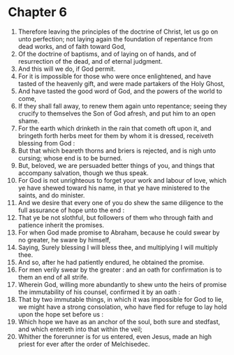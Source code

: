 # Chapter 6

1. Therefore leaving the principles of the doctrine of Christ, let us go on unto perfection; not laying again the foundation of repentance from dead works, and of faith toward God,
2. Of the doctrine of baptisms, and of laying on of hands, and of resurrection of the dead, and of eternal judgment.
3. And this will we do, if God permit.
4. For it is impossible for those who were once enlightened, and have tasted of the heavenly gift, and were made partakers of the Holy Ghost,
5. And have tasted the good word of God, and the powers of the world to come,
6. If they shall fall away, to renew them again unto repentance; seeing they crucify to themselves the Son of God afresh, and put him to an open shame.
7. For the earth which drinketh in the rain that cometh oft upon it, and bringeth forth herbs meet for them by whom it is dressed, receiveth blessing from God :
8. But that which beareth thorns and briers is rejected, and is nigh unto cursing; whose end is to be burned.
9. But, beloved, we are persuaded better things of you, and things that accompany salvation, though we thus speak.
10. For God is not unrighteous to forget your work and labour of love, which ye have shewed toward his name, in that ye have ministered to the saints, and do minister.
11. And we desire that every one of you do shew the same diligence to the full assurance of hope unto the end :
12. That ye be not slothful, but followers of them who through faith and patience inherit the promises.
13. For when God made promise to Abraham, because he could swear by no greater, he sware by himself,
14. Saying, Surely blessing I will bless thee, and multiplying I will multiply thee.
15. And so, after he had patiently endured, he obtained the promise.
16. For men verily swear by the greater : and an oath for confirmation is to them an end of all strife.
17. Wherein God, willing more abundantly to shew unto the heirs of promise the immutability of his counsel, confirmed it by an oath :
18. That by two immutable things, in which it was impossible for God to lie, we might have a strong consolation, who have fled for refuge to lay hold upon the hope set before us :
19. Which hope we have as an anchor of the soul, both sure and stedfast, and which entereth into that within the veil;
20. Whither the forerunner is for us entered, even Jesus, made an high priest for ever after the order of Melchisedec.

